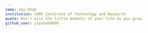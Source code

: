 ```yaml
---
name: Jay Shah
institution: LDRP Institute of Technology and Research
quote: Don't miss the little moments of your life as you grow. 
github_user: jayshah6699
---
```

